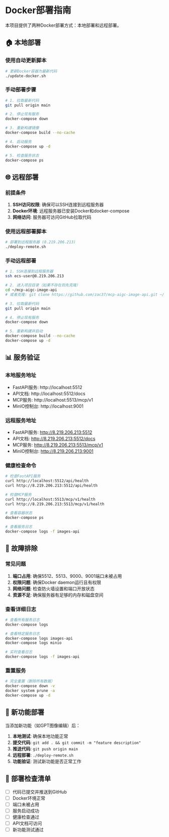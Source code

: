 # Docker部署指南

本项目提供了两种Docker部署方式：本地部署和远程部署。

## 🏠 本地部署

### 使用自动更新脚本

```bash
# 更新Docker容器为最新代码
./update-docker.sh
```

### 手动部署步骤

```bash
# 1. 拉取最新代码
git pull origin main

# 2. 停止现有服务
docker-compose down

# 3. 重新构建镜像
docker-compose build --no-cache

# 4. 启动服务
docker-compose up -d

# 5. 检查服务状态
docker-compose ps
```

## 🌐 远程部署

### 前提条件

1. **SSH访问权限**: 确保可以SSH连接到远程服务器
2. **Docker环境**: 远程服务器已安装Docker和docker-compose
3. **网络访问**: 服务器可访问GitHub拉取代码

### 使用远程部署脚本

```bash
# 部署到远程服务器 (8.219.206.213)
./deploy-remote.sh
```

### 手动远程部署

```bash
# 1. SSH连接到远程服务器
ssh ecs-user@8.219.206.213

# 2. 进入项目目录（如果不存在则先克隆）
cd ~/mcp-aigc-image-api
# 或者克隆: git clone https://github.com/zac37/mcp-aigc-image-api.git ~/mcp-aigc-image-api

# 3. 拉取最新代码
git pull origin main

# 4. 停止现有服务
docker-compose down

# 5. 重新构建并启动
docker-compose build --no-cache
docker-compose up -d
```

## 📊 服务验证

### 本地服务地址
- FastAPI服务: http://localhost:5512
- API文档: http://localhost:5512/docs
- MCP服务: http://localhost:5513/mcp/v1
- MinIO控制台: http://localhost:9001

### 远程服务地址
- FastAPI服务: http://8.219.206.213:5512
- API文档: http://8.219.206.213:5512/docs
- MCP服务: http://8.219.206.213:5513/mcp/v1
- MinIO控制台: http://8.219.206.213:9001

### 健康检查命令

```bash
# 检查FastAPI服务
curl http://localhost:5512/api/health
curl http://8.219.206.213:5512/api/health

# 检查MCP服务
curl http://localhost:5513/mcp/v1/health
curl http://8.219.206.213:5513/mcp/v1/health

# 查看容器状态
docker-compose ps

# 查看服务日志
docker-compose logs -f images-api
```

## 🔧 故障排除

### 常见问题

1. **端口占用**: 确保5512、5513、9000、9001端口未被占用
2. **权限问题**: 确保Docker daemon运行且有权限
3. **网络问题**: 检查防火墙设置和端口开放状态
4. **资源不足**: 确保服务器有足够的内存和磁盘空间

### 查看详细日志

```bash
# 查看所有服务日志
docker-compose logs

# 查看特定服务日志
docker-compose logs images-api
docker-compose logs minio

# 实时查看日志
docker-compose logs -f images-api
```

### 重置服务

```bash
# 完全重置（删除所有数据）
docker-compose down -v
docker system prune -a
docker-compose up -d
```

## 🚀 新功能部署

当添加新功能（如GPT图像编辑）后：

1. **本地测试**: 确保本地功能正常
2. **提交代码**: `git add . && git commit -m "feature description"`
3. **推送代码**: `git push origin main`
4. **远程部署**: `./deploy-remote.sh`
5. **功能验证**: 测试新功能是否正常工作

## 📝 部署检查清单

- [ ] 代码已提交并推送到GitHub
- [ ] Docker环境正常
- [ ] 端口未被占用
- [ ] 服务启动成功
- [ ] 健康检查通过
- [ ] API文档可访问
- [ ] 新功能测试通过